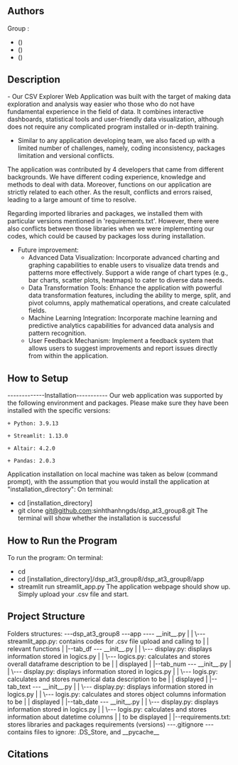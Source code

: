 # <project title>

## Authors
Group <group number> : 
- <first and last name> (<UTS student id>)
- <first and last name> (<UTS student id>)
- <first and last name> (<UTS student id>)

## Description
<What your application does>
- Our CSV Explorer Web Application was built with the target of making data exploration and analysis way easier who those who do not have fundamental experience in the field of data. It combines interactive dashboards, statistical tools and user-friendly data visualization, although does not require any complicated program installed or in-depth training.

- Similar to any application developing team, we also faced up with a limited number of challenges, namely, coding inconsistency, packages limitation and versional conflicts.

The application was contributed by 4 developers that came from different backgrounds. We have different coding experience, knowledge and methods to deal with data. Moreover, functions on our application are strictly related to each other. As the result, conflicts and errors raised, leading to a large amount of time to resolve.

Regarding imported libraries and packages, we installed them with particular versions mentioned in 'requirements.txt'. However, there were also conflicts between those libraries when we were implementing our codes, which could be caused by packages loss during installation.

- Future improvement:
	+ Advanced Data Visualization: Incorporate advanced charting and graphing capabilities to enable users to visualize data trends and patterns more effectively. Support a wide range of chart types (e.g., bar charts, scatter plots, heatmaps) to cater to diverse data needs.
	+ Data Transformation Tools: Enhance the application with powerful data transformation features, including the ability to merge, split, and pivot columns, apply mathematical operations, and create calculated fields.
	+ Machine Learning Integration: Incorporate machine learning and predictive analytics capabilities for advanced data analysis and pattern recognition.
	+ User Feedback Mechanism: Implement a feedback system that allows users to suggest improvements and report issues directly from within the application.


## How to Setup
-------------Installation-----------
Our web application was supported by the following environment and packages. Please make sure they have been installed with the specific versions:

	+ Python: 3.9.13

	+ Streamlit: 1.13.0

	+ Altair: 4.2.0

	+ Pandas: 2.0.3
Application installation on local machine was taken as below (command prompt), with the assumption that you would install the application at "installation_directory":
On terminal:
+ cd [installation_directory]
+ git clone git@github.com:sinhthanhngds/dsp_at3_group8.git
The terminal will show whether the installation is successful


## How to Run the Program
To run the program:
On terminal:
+ cd
+ cd [installation_directory]/dsp_at3_group8/dsp_at3_group8/app
+ streamlit run streamlit_app.py
The application webpage should show up. Simply upload your .csv file and start.

## Project Structure
<List all folders and files of this project and provide quick description for each of them>
Folders structures:
---dsp_at3_group8 ---app ---- __init__.py
|	       |         \---  streamlit_app.py: contains codes for .csv file upload and calling to 
|	       |	                              relevant functions
|	       |--tab_df --- __init__.py	
|              |         \--- display.py: displays information stored in logics.py
|	       |          \--- logics.py: calculates and stores overall dataframe description to be
|	       |				  displayed
|              |--tab_num --- __init__.py
|              |          \--- display.py: displays information stored in logics.py
|              |           \--- logis.py: calculates and stores numerical data description to be              | 	       |				  displayed
|              |--tab_text --- __init__.py
|              |          \--- display.py: displays information stored in logics.py
|              |           \--- logis.py: calculates and stores object columns information to be 
|	       |					displayed
|	       |--tab_date --- __init__.py
|              |          \--- display.py: displays information stored in logics.py
|              |           \--- logis.py: calculates and stores information about datetime columns
|	       |		 		to be displayed
|              |--requirements.txt: stores libraries and packages requirements (versions)
---.gitignore ---contains files to ignore: .DS_Store, and __pycache__



## Citations
<Mention authors and provide links code you source externally>
